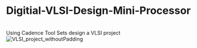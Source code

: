 # Digitial-VLSI-Design-Mini-Processor
<br />Using Cadence Tool Sets design a VLSI project
<br />![VLSI_project_withoutPadding](https://user-images.githubusercontent.com/95834784/182664952-202190dd-c424-4d96-aae6-90d935bdceeb.png)

